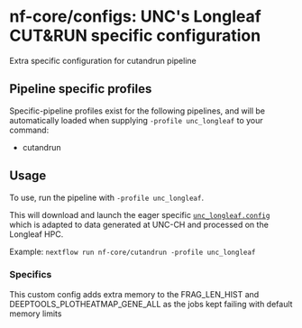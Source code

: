 # nf-core/configs: UNC's Longleaf CUT&RUN specific configuration

Extra specific configuration for cutandrun pipeline

## Pipeline specific profiles

Specific-pipeline profiles exist for the following pipelines, and will be automatically loaded when supplying `-profile unc_longleaf` to your command:

- cutandrun

## Usage

To use, run the pipeline with `-profile unc_longleaf`.

This will download and launch the eager specific [`unc_longleaf.config`](../../../conf/pipeline/cutandrun/unc_longleaf.config) which is adapted to data generated at UNC-CH and processed on the Longleaf HPC.

Example: `nextflow run nf-core/cutandrun -profile unc_longleaf`

### Specifics

This custom config adds extra memory to the FRAG_LEN_HIST and DEEPTOOLS_PLOTHEATMAP_GENE_ALL as the jobs kept failing with default memory limits
